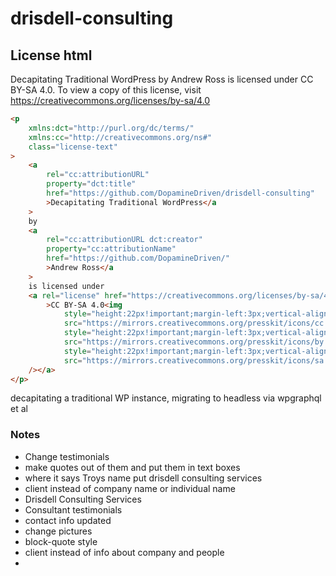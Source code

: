 # drisdell-consulting

## License html

Decapitating Traditional WordPress by Andrew Ross is licensed under CC BY-SA 4.0.
To view a copy of this license, visit https://creativecommons.org/licenses/by-sa/4.0

```html
<p
	xmlns:dct="http://purl.org/dc/terms/"
	xmlns:cc="http://creativecommons.org/ns#"
	class="license-text"
>
	<a
		rel="cc:attributionURL"
		property="dct:title"
		href="https://github.com/DopamineDriven/drisdell-consulting"
		>Decapitating Traditional WordPress</a
	>
	by
	<a
		rel="cc:attributionURL dct:creator"
		property="cc:attributionName"
		href="https://github.com/DopamineDriven/"
		>Andrew Ross</a
	>
	is licensed under
	<a rel="license" href="https://creativecommons.org/licenses/by-sa/4.0"
		>CC BY-SA 4.0<img
			style="height:22px!important;margin-left:3px;vertical-align:text-bottom;"
			src="https://mirrors.creativecommons.org/presskit/icons/cc.svg?ref=chooser-v1" /><img
			style="height:22px!important;margin-left:3px;vertical-align:text-bottom;"
			src="https://mirrors.creativecommons.org/presskit/icons/by.svg?ref=chooser-v1" /><img
			style="height:22px!important;margin-left:3px;vertical-align:text-bottom;"
			src="https://mirrors.creativecommons.org/presskit/icons/sa.svg?ref=chooser-v1"
	/></a>
</p>
```

decapitating a traditional WP instance, migrating to headless via wpgraphql et al

### Notes

- Change testimonials
- make quotes out of them and put them in text boxes
- where it says Troys name put drisdell consulting services
- client instead of company name or individual name
- Drisdell Consulting Services
- Consultant testimonials
- contact info updated
- change pictures
- block-quote style
- client instead of info about company and people
-
